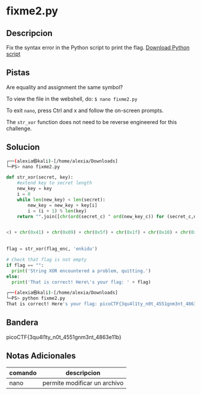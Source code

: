 # fixme2.py

## Descripcion
Fix the syntax error in the Python script to print the flag. [Download Python script](https://artifacts.picoctf.net/c/66/fixme2.py)

## Pistas
Are equality and assignment the same symbol?

To view the file in the webshell, do: `$ nano fixme2.py`

To exit `nano`, press Ctrl and x and follow the on-screen prompts.

The `str_xor` function does not need to be reverse engineered for this challenge.

## Solucion 
```bash
┌──(alexia㉿kali)-[/home/alexia/Downloads]
└─PS> nano fixme2.py
```
```python
def str_xor(secret, key):
    #extend key to secret length
    new_key = key
    i = 0
    while len(new_key) < len(secret):
        new_key = new_key + key[i]
        i = (i + 1) % len(key)        
    return "".join([chr(ord(secret_c) ^ ord(new_key_c)) for (secret_c,new_ke>


<) + chr(0x41) + chr(0x09) + chr(0x5f) + chr(0x1f) + chr(0x10) + chr(0x3b) +>

  
flag = str_xor(flag_enc, 'enkidu')

# Check that flag is not empty
if flag == "":
  print('String XOR encountered a problem, quitting.')
else:    
  print('That is correct! Here\'s your flag: ' + flag)
```
```bash
┌──(alexia㉿kali)-[/home/alexia/Downloads]
└─PS> python fixme2.py
That is correct! Here's your flag: picoCTF{3qu4l1ty_n0t_4551gnm3nt_4863e11b}


```
## Bandera
picoCTF{3qu4l1ty_n0t_4551gnm3nt_4863e11b}

## Notas Adicionales 
|comando|descripcion|
|---|---|
|nano|permite modificar un archivo|

